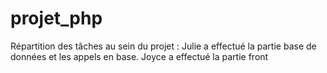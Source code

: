 # projet_php

Répartition des tâches au sein du projet :
Julie a effectué la partie base de données et les appels en base.
Joyce a effectué la partie front
